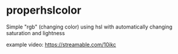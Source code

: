 # properhslcolor
Simple "rgb" (changing color) using hsl with automatically changing saturation and lightness 

example video: 
https://streamable.com/10ikc

